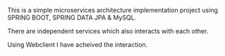 This is a simple microservices architecture implementation project using SPRING BOOT, SPRING DATA JPA & MySQL.

There are independent services which also interacts with each other.

Using Webclient I have acheived the interaction.
